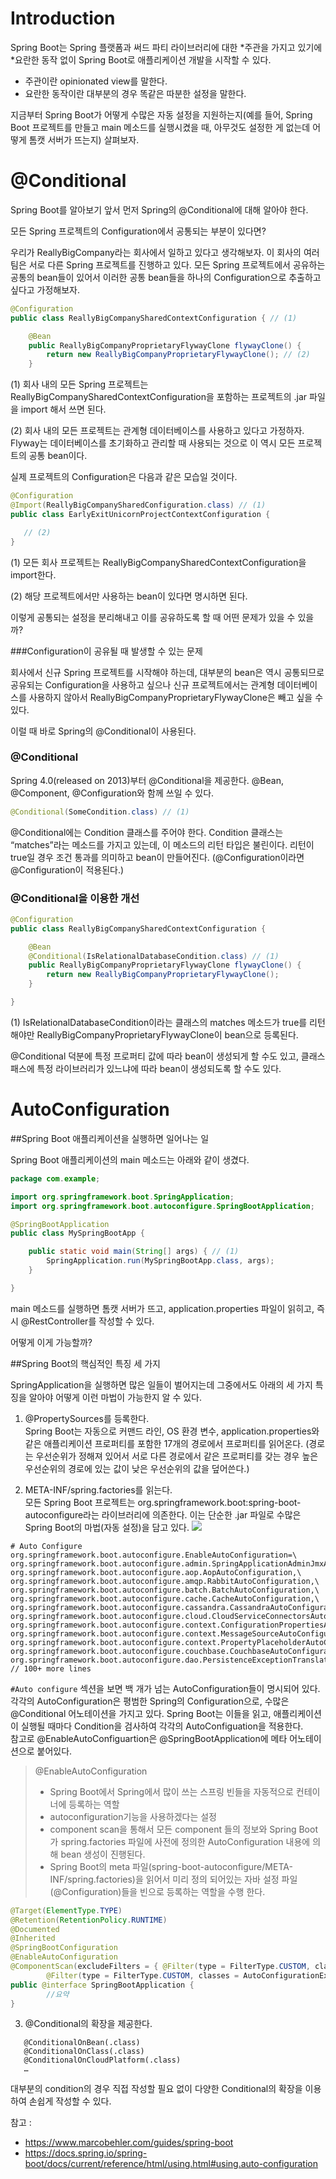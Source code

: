 # Introduction
Spring Boot는 Spring 플랫폼과 써드 파티 라이브러리에 대한 *주관을 가지고 있기에 *요란한 동작 없이 Spring Boot로 애플리케이션 개발을 시작할 수 있다.

- 주관이란 opinionated view를 말한다.
- 요란한 동작이란 대부분의 경우 똑같은 따분한 설정을 말한다.

지금부터 Spring Boot가 어떻게 수많은 자동 설정을 지원하는지(예를 들어, Spring Boot 프로젝트를 만들고 main 메소드를 실행시켰을 때, 아무것도 설정한 게 없는데 어떻게 톰캣 서버가 뜨는지) 살펴보자.



# @Conditional
Spring Boot를 알아보기 앞서 먼저 Spring의 @Conditional에 대해 알아야 한다.

모든 Spring 프로젝트의 Configuration에서 공통되는 부분이 있다면?


우리가 ReallyBigCompany라는 회사에서 일하고 있다고 생각해보자. 이 회사의 여러 팀은 서로 다른 Spring 프로젝트를 진행하고 있다. 모든 Spring 프로젝트에서 공유하는 공통의 bean들이 있어서 이러한 공통 bean들을 하나의 Configuration으로 추출하고 싶다고 가정해보자.
```java
@Configuration
public class ReallyBigCompanySharedContextConfiguration { // (1)

    @Bean
    public ReallyBigCompanyProprietaryFlywayClone flywayClone() {
        return new ReallyBigCompanyProprietaryFlywayClone(); // (2)
    }
```
(1) 회사 내의 모든 Spring 프로젝트는 ReallyBigCompanySharedContextConfiguration을 포함하는 프로젝트의 .jar 파일을 import 해서 쓰면 된다.


(2) 회사 내의 모든 프로젝트는 관계형 데이터베이스를 사용하고 있다고 가정하자. Flyway는 데이터베이스를 초기화하고 관리할 때 사용되는 것으로 이 역시 모든 프로젝트의 공통 bean이다.

실제 프로젝트의 Configuration은 다음과 같은 모습일 것이다.

```java
@Configuration
@Import(ReallyBigCompanySharedConfiguration.class) // (1)
public class EarlyExitUnicornProjectContextConfiguration {

   // (2)
}
```

(1) 모든 회사 프로젝트는 ReallyBigCompanySharedContextConfiguration을 import한다.


(2) 해당 프로젝트에서만 사용하는 bean이 있다면 명시하면 된다.



이렇게 공통되는 설정을 분리해내고 이를 공유하도록 할 때 어떤 문제가 있을 수 있을까?

###Configuration이 공유될 때 발생할 수 있는 문제


회사에서 신규 Spring 프로젝트를 시작해야 하는데, 대부분의 bean은 역시 공통되므로 공유되는 Configuration을 사용하고 싶으나 신규 프로젝트에서는 관계형 데이터베이스를 사용하지 않아서 ReallyBigCompanyProprietaryFlywayClone은 빼고 싶을 수 있다.

이럴 때 바로 Spring의 @Conditional이 사용된다.

### @Conditional


Spring 4.0(released on 2013)부터 @Conditional을 제공한다. @Bean, @Component, @Configuration와 함께 쓰일 수 있다.

```java
@Conditional(SomeCondition.class) // (1)
```

@Conditional에는 Condition 클래스를 주어야 한다. Condition 클래스는 “matches”라는 메소드를 가지고 있는데, 이 메소드의 리턴 타입은 불린이다. 리턴이 true일 경우 조건 통과를 의미하고 bean이 만들어진다. (@Configuration이라면 @Configuration이 적용된다.)


### @Conditional을 이용한 개선

```java
@Configuration
public class ReallyBigCompanySharedContextConfiguration {

    @Bean
    @Conditional(IsRelationalDatabaseCondition.class) // (1)
    public ReallyBigCompanyProprietaryFlywayClone flywayClone() {
        return new ReallyBigCompanyProprietaryFlywayClone();
    }

}
```

(1) IsRelationalDatabaseCondition이라는 클래스의 matches 메소드가 true를 리턴해야만 ReallyBigCompanyProprietaryFlywayClone이 bean으로 등록된다.

@Conditional 덕분에 특정 프로퍼티 값에 따라 bean이 생성되게 할 수도 있고, 클래스패스에 특정 라이브러리가 있느냐에 따라 bean이 생성되도록 할 수도 있다.


# AutoConfiguration
##Spring Boot 애플리케이션을 실행하면 일어나는 일


Spring Boot 애플리케이션의 main 메소드는 아래와 같이 생겼다.

```java
package com.example;

import org.springframework.boot.SpringApplication;
import org.springframework.boot.autoconfigure.SpringBootApplication;

@SpringBootApplication
public class MySpringBootApp {

    public static void main(String[] args) { // (1)
        SpringApplication.run(MySpringBootApp.class, args);
    }

}
```

main 메소드를 실행하면 톰캣 서버가 뜨고, application.properties 파일이 읽히고, 즉시 @RestController를 작성할 수 있다.

어떻게 이게 가능할까?

##Spring Boot의 핵심적인 특징 세 가지



SpringApplication을 실행하면 많은 일들이 벌어지는데 그중에서도 아래의 세 가지 특징을 알아야 어떻게 이런 마법이 가능한지 알 수 있다.

1. @PropertySources를 등록한다.  
   Spring Boot는 자동으로 커맨드 라인, OS 환경 변수, application.properties와 같은 애플리케이션 프로퍼티를 포함한 17개의 경로에서 프로퍼티를 읽어온다. (경로는 우선순위가 정해져 있어서 서로 다른 경로에서 같은 프로퍼티를 갖는 경우 높은 우선순위의 경로에 있는 값이 낮은 우선순위의 값을 덮어쓴다.)

2. META-INF/spring.factories를 읽는다.  
   모든 Spring Boot 프로젝트는 org.springframework.boot:spring-boot-autoconfigure라는 라이브러리에 의존한다. 이는 단순한 .jar 파일로 수많은 Spring Boot의 마법(자동 설정)을 담고 있다.
![](./img/img71.png)
```
# Auto Configure
org.springframework.boot.autoconfigure.EnableAutoConfiguration=\
org.springframework.boot.autoconfigure.admin.SpringApplicationAdminJmxAutoConfiguration,\
org.springframework.boot.autoconfigure.aop.AopAutoConfiguration,\
org.springframework.boot.autoconfigure.amqp.RabbitAutoConfiguration,\
org.springframework.boot.autoconfigure.batch.BatchAutoConfiguration,\
org.springframework.boot.autoconfigure.cache.CacheAutoConfiguration,\
org.springframework.boot.autoconfigure.cassandra.CassandraAutoConfiguration,\
org.springframework.boot.autoconfigure.cloud.CloudServiceConnectorsAutoConfiguration,\
org.springframework.boot.autoconfigure.context.ConfigurationPropertiesAutoConfiguration,\
org.springframework.boot.autoconfigure.context.MessageSourceAutoConfiguration,\
org.springframework.boot.autoconfigure.context.PropertyPlaceholderAutoConfiguration,\
org.springframework.boot.autoconfigure.couchbase.CouchbaseAutoConfiguration,\
org.springframework.boot.autoconfigure.dao.PersistenceExceptionTranslationAutoConfiguration,\
// 100+ more lines
```
   `#Auto configure` 섹션을 보면 백 개가 넘는 AutoConfiguration들이 명시되어 있다. 각각의 AutoConfiguration은 평범한 Spring의 Configuration으로, 수많은 @Conditional 어노테이션을 가지고 있다. Spring Boot는 이들을 읽고, 애플리케이션이 실행될 때마다 Condition을 검사하여 각각의 AutoConfiguation을 적용한다.  
   참고로 @EnableAutoConfiguartion은 @SpringBootApplication에 메타 어노테이션으로 붙어있다.

   >@EnableAutoConfiguration  
   >- Spring Boot에서 Spring에서 많이 쓰는 스프링 빈들을 자동적으로 컨테이너에 등록하는 역할
   >- autoconfiguration기능을 사용하겠다는 설정
   >- component scan을 통해서 모든 component 들의 정보와 Spring Boot가 spring.factories 파일에 사전에 정의한 AutoConfiguration 내용에 의해 bean 생성이 진행된다.
   >- Spring Boot의 meta 파일(spring-boot-autoconfigure/META-INF/spring.factories)을 읽어서 미리 정의 되어있는 자바 설정 파일(@Configuration)들을 빈으로 등록하는 역할을 수행 한다.
```java
@Target(ElementType.TYPE)
@Retention(RetentionPolicy.RUNTIME)
@Documented
@Inherited
@SpringBootConfiguration
@EnableAutoConfiguration
@ComponentScan(excludeFilters = { @Filter(type = FilterType.CUSTOM, classes = TypeExcludeFilter.class),
        @Filter(type = FilterType.CUSTOM, classes = AutoConfigurationExcludeFilter.class) })
public @interface SpringBootApplication {
        //요약
}
```
3. @Conditional의 확장을 제공한다.
```
   @ConditionalOnBean(.class)  
   @ConditionalOnClass(.class)  
   @ConditionalOnCloudPlatform(.class)  
   …
```


대부분의 condition의 경우 직접 작성할 필요 없이 다양한 Conditional의 확장을 이용하여 손쉽게 작성할 수 있다.


참고 :
- https://www.marcobehler.com/guides/spring-boot
- https://docs.spring.io/spring-boot/docs/current/reference/html/using.html#using.auto-configuration